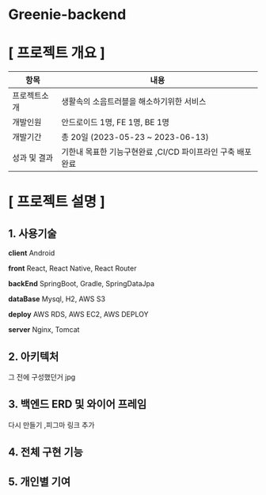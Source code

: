 # Greenie-backend


#  [ 프로젝트 개요 ]

| 항목      | 내용                                  |
|---------|-------------------------------------|
| 프로젝트소개  | 생활속의 소음트러블을 해소하기위한 서비스              |
| 개발인원    | 안드로이드 1명, FE 1명, BE 1명              |
| 개발기간    | 총 20일 (2023-05-23 ~ 2023-06-13)     |
| 성과 및 결과 | 기한내 목표한 기능구현완료 ,CI/CD 파이프라인 구축 배포완료 |


# [ 프로젝트 설명 ]

## 1. 사용기술

**client** Android

**front**  React, React Native, React Router

**backEnd** SpringBoot, Gradle, SpringDataJpa

**dataBase** Mysql, H2, AWS S3

**deploy** AWS RDS, AWS EC2, AWS DEPLOY

**server** Nginx, Tomcat

## 2. 아키텍처

그 전에 구성했던거 jpg

## 3. 백엔드 ERD 및 와이어 프레임

다시 만들기
,피그마 링크 추가

## 4. 전체 구현 기능





## 5. 개인별 기여

